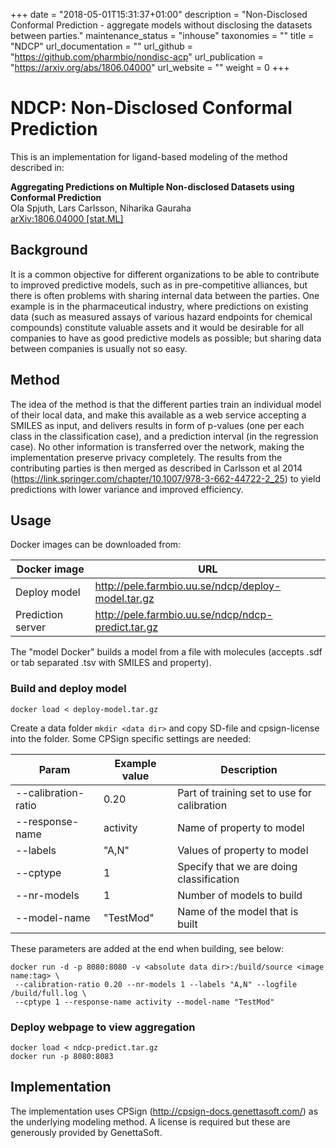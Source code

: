 +++
date = "2018-05-01T15:31:37+01:00"
description = "Non-Disclosed Conformal Prediction - aggregate models without disclosing the datasets between parties."
maintenance_status = "inhouse"
taxonomies = ""
title = "NDCP"
url_documentation = ""
url_github = "https://github.com/pharmbio/nondisc-acp"
url_publication = "https://arxiv.org/abs/1806.04000"
url_website = ""
weight = 0
+++

# NDCP: Non-Disclosed Conformal Prediction

This is an implementation for ligand-based modeling of the method described in:

**Aggregating Predictions on Multiple Non-disclosed Datasets using Conformal Prediction**<br>
Ola Spjuth, Lars Carlsson, Niharika Gauraha<br>
[arXiv:1806.04000 [stat.ML]](https://arxiv.org/abs/1806.04000)<br>


## Background
It is a common objective for different organizations to be able to contribute to improved predictive models, such as in pre-competitive alliances, but there is often problems with sharing internal data between the parties. One example is in the pharmaceutical industry, where predictions on existing data (such as measured assays of various hazard endpoints for chemical compounds) constitute valuable assets and it would be desirable for all companies to have as good predictive models as possible; but sharing data between companies is usually not so easy.

## Method
The idea of the method is that the different parties train an individual model of their local data, and make this available as a web service accepting a SMILES as input, and delivers results in form of p-values (one per each class in the classification case), and a prediction interval (in the regression case). No other information is transferred over the network, making the implementation preserve privacy completely. The results from the contributing parties is then merged as described in Carlsson et al 2014 (https://link.springer.com/chapter/10.1007/978-3-662-44722-2_25) to yield predictions with lower variance and improved efficiency.

## Usage
Docker images can be downloaded from:

|Docker image     |URL                                               |
|-----------------|--------------------------------------------------|
|Deploy model     |http://pele.farmbio.uu.se/ndcp/deploy-model.tar.gz|
|Prediction server|http://pele.farmbio.uu.se/ndcp/ndcp-predict.tar.gz|

The "model Docker" builds a model from a file with molecules (accepts .sdf or tab separated .tsv with SMILES and property).

### Build and deploy model
```
docker load < deploy-model.tar.gz
```
Create a data folder `mkdir <data dir>` and copy SD-file and cpsign-license into the folder.
Some CPSign specific settings are needed:

|Param                     | Example value  | Description                                 |
|--------------------------|----------------|---------------------------------------------|
|--calibration-ratio       |0.20            | Part of training set to use for calibration |
|--response-name           |activity        | Name of property to model                   |
|--labels                  |"A,N"           | Values of property to model                 |
|--cptype                  |1               | Specify that we are doing classification    |
|--nr-models               |1               | Number of models to build                   |
|--model-name              |"TestMod"       | Name of the model that is built             |

These parameters are added at the end when building, see below:

```
docker run -d -p 8080:8080 -v <absolute data dir>:/build/source <image name:tag> \
 --calibration-ratio 0.20 --nr-models 1 --labels "A,N" --logfile /build/full.log \
 --cptype 1 --response-name activity --model-name "TestMod"
```
### Deploy webpage to view aggregation
```
docker load < ndcp-predict.tar.gz
docker run -p 8080:8083
```


## Implementation
The implementation uses CPSign (http://cpsign-docs.genettasoft.com/) as the underlying modeling method. A license is required but these are generously provided by GenettaSoft.
